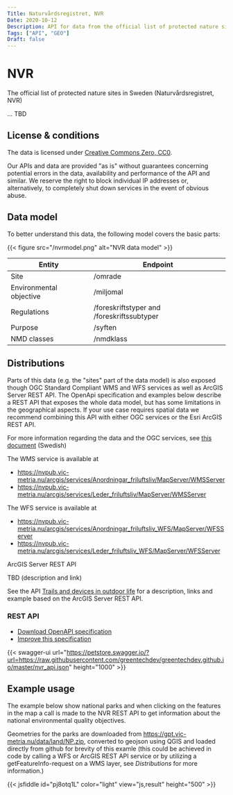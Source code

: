 ```yaml
---
Title: Naturvårdsregistret, NVR
Date: 2020-10-12
Description: API for data from the official list of protected nature sites in Sweden
Tags: ["API", "GEO"]
Draft: false
---
```


# NVR

The official list of protected nature sites in Sweden (Naturvårdsregistret, NVR)

... TBD

## License & conditions

The data is licensed under [Creative Commons Zero, CC0](https://creativecommons.org/publicdomain/zero/1.0/).

Our APIs and data are provided "as is" without guarantees concerning potential errors in the data, availability and performance of the API and similar.  We reserve the right to block individual IP addresses or, alternatively, to completely shut down services in the event of obvious abuse.

## Data model

To better understand this data, the following model covers the basic parts:

{{< figure src="/nvrmodel.png" alt="NVR data model" >}}


| Entity  | Endpoint  |
|---|---|
| Site  | /omrade  |
| Environmental objective  | /miljomal  |
| Regulations  | /foreskriftstyper and /foreskriftssubtyper  |
| Purpose  | /syften  |
| NMD classes  | /nmdklass  |

## Distributions

Parts of this data (e.g. the "sites" part of the data model) is also exposed though OGC Standard Compliant WMS and WFS services as well as ArcGIS Server REST API. The OpenApi specification and examples below describe a REST API that exposes the whole data model, but has some limitations in the geographical aspects. If your use case requires spatial data we recommend combining this API with either OGC services or the Esri ArcGIS REST API.

For more information regarding the data and the OGC services, see [this document](https://gpt.vic-metria.nu/data/land/Leder_och_friluftsanordningar_beskrivning_av_oppna_data.pdf) (Swedish)

The WMS service is available at
* https://nvpub.vic-metria.nu/arcgis/services/Anordningar_friluftsliv/MapServer/WMSServer
* https://nvpub.vic-metria.nu/arcgis/services/Leder_friluftsliv/MapServer/WMSServer

The WFS service is available at
* https://nvpub.vic-metria.nu/arcgis/services/Anordningar_friluftsliv_WFS/MapServer/WFSServer
* https://nvpub.vic-metria.nu/arcgis/services/Leder_friluftsliv_WFS/MapServer/WFSServer

ArcGIS Server REST API

TBD (description and link)

See the API [Trails and devices in outdoor life](/data/trails-and-devices-in-outdoor-life) for a description, links and example based on the ArcGIS Server REST API.
  
### REST API

* [Download OpenAPI specification](https://raw.githubusercontent.com/greentechdev/greentechdev.github.io/master/nvr_api.json)
* [Improve this specification](https://github.com/greentechdev/greentechdev.github.io/edit/master/nvr_api.json)

{{< swagger-ui url="https://petstore.swagger.io/?url=https://raw.githubusercontent.com/greentechdev/greentechdev.github.io/master/nvr_api.json" height="1000" >}}

## Example usage

The example below show national parks and when clicking on the features in the map a call is made to the NVR REST API to get information about the national environmental quality objectives.

Geometries for the parks are downloaded from https://gpt.vic-metria.nu/data/land/NP.zip, converted to geojson using QGIS and loaded directly from github for brevity of this examle (this could be achieved in code by calling a WFS or ArcGIS REST API service or by utilizing a getFeatureInfo-request on a WMS layer, see *Distributions* for more information.)

{{< jsfiddle id="pj8otq1L" color="light" view="js,result" height="500" >}}